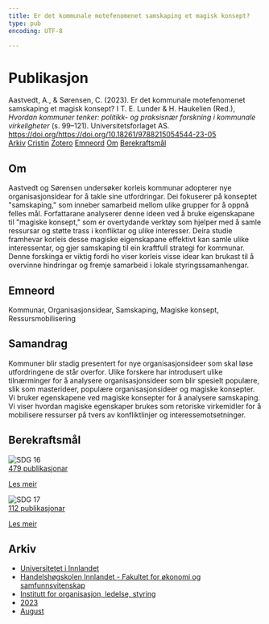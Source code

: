 ```yaml
---
title: Er det kommunale motefenomenet samskaping et magisk konsept?
type: pub
encoding: UTF-8

---
```

<h1>Publikasjon</h1>
<article id="csl-bib-container-DFZ7UL58" class="csl-bib-container">
  <div class="csl-bib-body"> <div class="csl-entry">Aastvedt, A., &#38; Sørensen, C. (2023). Er det kommunale motefenomenet samskaping et magisk konsept? I T. E. Lunder &#38; H. Haukelien (Red.), <i>Hvordan kommuner tenker: politikk- og praksisnær forskning i kommunale virkeligheter</i> (s. 99–121). Universitetsforlaget AS. <a href="https://doi.org/https://doi.org/10.18261/9788215054544-23-05">https://doi.org/https://doi.org/10.18261/9788215054544-23-05</a></div> </div>
  <div class="csl-bib-buttons">
    <a href="#taxonomy-article-DFZ7UL58" alt="archive" class="csl-bib-button">Arkiv</a>
    <a href="https://app.cristin.no/results/show.jsf?id=2164772" alt="Cristin" class="csl-bib-button">Cristin</a>
    <a href="http://zotero.org/groups/5881554/items/DFZ7UL58" alt="Zotero" class="csl-bib-button">Zotero</a>
    <a href="#keywords-article-DFZ7UL58" alt="keywords" class="csl-bib-button">Emneord</a>
    <a href="#about-article-DFZ7UL58" alt="about_pub" class="csl-bib-button">Om</a>
    <a href="#sdg-article-DFZ7UL58" alt="sdg" class="csl-bib-button">Berekraftsmål</a>
  </div>
  <div id="csl-bib-meta-container-DFZ7UL58"></div>
</article>
<div id="csl-bib-meta-DFZ7UL58" class="csl-bib-meta">
  <article id="about-article-DFZ7UL58" class="about_pub-article">
    <h1>Om</h1>
    Aastvedt og Sørensen undersøker korleis kommunar adopterer nye organisasjonsidear for å takle sine utfordringar. Dei fokuserer på konseptet "samskaping," som inneber samarbeid mellom ulike grupper for å oppnå felles mål. Forfattarane analyserer denne ideen ved å bruke eigenskapane til "magiske konsept," som er overtydande verktøy som hjelper med å samle ressursar og støtte trass i konfliktar og ulike interesser. Deira studie framhevar korleis desse magiske eigenskapane effektivt kan samle ulike interessentar, og gjer samskaping til ein kraftfull strategi for kommunar. Denne forskinga er viktig fordi ho viser korleis visse idear kan brukast til å overvinne hindringar og fremje samarbeid i lokale styringssamanhengar.
  </article>
  <article id="keywords-article-DFZ7UL58" class="keywords-article">
    <h1>Emneord</h1>
    Kommunar, Organisasjonsidear, Samskaping, Magiske konsept, Ressursmobilisering
  </article>
  <article id="abstract-article-DFZ7UL58" class="abstract-article">
    <h1>Samandrag</h1>
    Kommuner blir stadig presentert for nye organisasjonsideer som skal løse utfordringene de står overfor. Ulike forskere har introdusert ulike tilnærminger for å analysere organisasjonsideer som blir spesielt populære, slik som masterideer, populære organisasjonsideer og magiske konsepter. Vi bruker egenskapene ved magiske konsepter for å analysere samskaping. Vi viser hvordan magiske egenskaper brukes som retoriske virkemidler for å mobilisere ressurser på tvers av konfliktlinjer og interessemotsetninger.
  </article>
  <article id="sdg-article-DFZ7UL58" class="sdg-article">
    <h1>Berekraftsmål</h1>
    <div class="sdg-container"><div id="sdg16" class="sdg">
        <img src="{{< params subfolder >}}images/sdg/sdg16_nn.png" class="image" alt="SDG 16">
        <div class="sdg-overlay">
          <a href="{{< params subfolder >}}nn/archive/?sdg=16#archive" class="sdg-publication-count"><span>479</span> publikasjonar</a>
          <p><a href="https://fn.no/om-fn/fns-baerekraftsmaal/fred-rettferdighet-og-velfungerende-institusjoner?lang=nno-NO" class="sdg-read-more">Les meir</a></p>
        </div>
      </div> <div id="sdg17" class="sdg">
        <img src="{{< params subfolder >}}images/sdg/sdg17_nn.png" class="image" alt="SDG 17">
        <div class="sdg-overlay">
          <a href="{{< params subfolder >}}nn/archive/?sdg=17#archive" class="sdg-publication-count"><span>112</span> publikasjonar</a>
          <p><a href="https://fn.no/om-fn/fns-baerekraftsmaal/samarbeid-for-aa-naa-maalene?lang=nno-NO" class="sdg-read-more">Les meir</a></p>
        </div>
      </div></div>
  </article>
  <article id="taxonomy-article-DFZ7UL58" class="taxonomy-article">
    <h1>Arkiv</h1>
    <ul>
      <li><a href="{{< params subfolder >}}nn/archive/?key=3DCRN523">Universitetet i Innlandet</a></li>
      <li><a href="{{< params subfolder >}}nn/archive/?key=DU8Q9LN9">Handelshøgskolen Innlandet - Fakultet for økonomi og samfunnsvitenskap</a></li>
      <li><a href="{{< params subfolder >}}nn/archive/?key=4LUWR3ZM">Institutt for organisasjon, ledelse, styring</a></li>
      <li><a href="{{< params subfolder >}}nn/archive/?key=THVQJFRI">2023</a></li>
      <li><a href="{{< params subfolder >}}nn/archive/?key=D9DGSFA7">August</a></li>
    </ul>
  </article>
</div>
